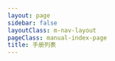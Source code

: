 ```yaml
---
layout: page
sidebar: false
layoutClass: m-nav-layout
pageClass: manual-index-page
title: 手册列表
---
```


<a-spin :spinning="spinning" size="large" :delay="delayTime">
  <div class="flex p-6 justify-center items-center">
    <CardListView :items="categories" />
  </div>
</a-spin>

<script setup lang="ts">
import { onMounted, ref } from "vue";
import { delay } from "lodash-es";
import CardListView from '@/components/CardListView.vue';
import { useData } from 'vitepress'
import { data } from '@vp/manual.data'

const { lang } = useData()
console.log('data',data)
console.log('lang', `${lang.value}`)
console.log('data[lang]',data[lang.value])

const spinning = ref<boolean>(false);
const delayTime = 200;

let categories: ref<Array<{
    title: string;
    link: string;
    category: string;
    description?: string;
    icon: string;
    cover?: string
    coverAlt?: string
  }>> = ref([]);

onMounted(() => {
  categories.value = (data[lang.value] ?? []).sort((a, b) => b.date.time - a.date.time)
      .slice(0, 12).map((p) => {
    return {
      link: p.url,
      title: p.title,
      category: p.category,
      description: p.date.string,// p.excerpt,
      // poster: '/images/cmono-4c0cf778e497ab206289099ce51db5f.png"',
      cover: p.cover
      // icon: "VueJS",
    };
  });
});


</script>
